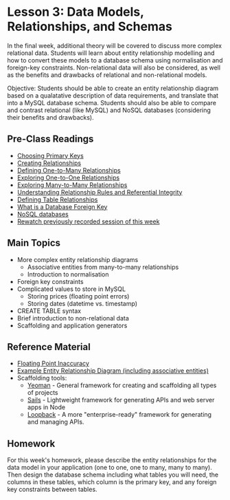 # Lesson 3: Data Models, Relationships, and Schemas

In the final week, additional theory will be covered to discuss more complex relational data. Students will learn about entity relationship modelling and how to convert these models to a database schema using normalisation and foreign-key constraints. Non-relational data will also be considered, as well as the benefits and drawbacks of relational and non-relational models.

Objective: Students should be able to create an entity relationship diagram based on a qualatative description of data requirements, and translate that into a MySQL database schema. Students should also be able to compare and contrast relational (like MySQL) and NoSQL databases (considering their benefits and drawbacks).

## Pre-Class Readings

- [Choosing Primary Keys](https://www.youtube.com/watch?v=DWaYW5zjWIc&index=14&list=PLYlr48f6CaXtlkXcGMUD49wHmvC7ZTiD0)
- [Creating Relationships](https://www.youtube.com/watch?v=fYBYVk50Aj8&index=16&list=PLYlr48f6CaXtlkXcGMUD49wHmvC7ZTiD0)
- [Defining One-to-Many Relationships](https://www.youtube.com/watch?v=e_7x36a3mig&index=17&list=PLYlr48f6CaXtlkXcGMUD49wHmvC7ZTiD0)
- [Exploring One-to-One Relationships](https://www.youtube.com/watch?v=dsAXn7-FBwA&index=18&list=PLYlr48f6CaXtlkXcGMUD49wHmvC7ZTiD0)
- [Exploring Many-to-Many Relationships](https://www.youtube.com/watch?v=cClFvLkOosM&index=19&list=PLYlr48f6CaXtlkXcGMUD49wHmvC7ZTiD0)
- [Understanding Relationship Rules and Referential Integrity](https://www.youtube.com/watch?v=L25ry8JzOCM&index=20&list=PLYlr48f6CaXtlkXcGMUD49wHmvC7ZTiD0)
- [Defining Table Relationships](https://www.youtube.com/watch?v=V5DyvUfsboA)
- [What is a Database Foreign Key](http://databases.about.com/cs/specificproducts/g/foreignkey.htm)
- [NoSQL databases](https://www.youtube.com/watch?v=3T79h-vyYzc&list=PLYlr48f6CaXtlkXcGMUD49wHmvC7ZTiD0&index=39)
- [Rewatch previously recorded session of this week]( https://www.youtube.com/watch?v=ZNLhHUDj6jo)

## Main Topics

- More complex entity relationship diagrams
    - Associative entities from many-to-many relationships
    - Introduction to normalisation
- Foreign key constraints
- Complicated values to store in MySQL
    - Storing prices (floating point errors)
    - Storing dates (datetime vs. timestamp)
- CREATE TABLE syntax
- Brief introduction to non-relational data
- Scaffolding and application generators

## Reference Material

- [Floating Point Inaccuracy](http://stackoverflow.com/questions/2100490/floating-point-inaccuracy-examples#2100502)
- [Example Entity Relationship Diagram (including associative entities)](http://users.csc.calpoly.edu/~jdalbey/308/Lectures/HOWTO-ERD.html)
- Scaffolding tools:
    - [Yeoman](http://yeoman.io) - General framework for creating and scaffolding all types of projects
    - [Sails](http://sails.js) - Lightweight framework for generating APIs and web server apps in Node
    - [Loopback](http://loopback.io/) - A more "enterprise-ready" framework for generating and managing APIs.

## Homework

For this week's homework, please describe the entity relationships for the data model in your application (one to one, one to many, many to many). Then design the database schema including what tables you will need, the columns in these tables, which column is the primary key, and any foreign key constraints between tables.
